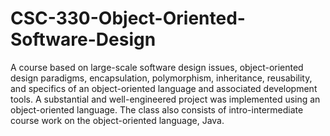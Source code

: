 # CSC-330-Object-Oriented-Software-Design
A course based on large-scale software design issues, object-oriented design paradigms, encapsulation, polymorphism, inheritance, reusability, and specifics of an object-oriented language and associated development tools. A substantial and well-engineered project was implemented using an object-oriented language. The class also consists of intro-intermediate course work on the object-oriented language, Java.
